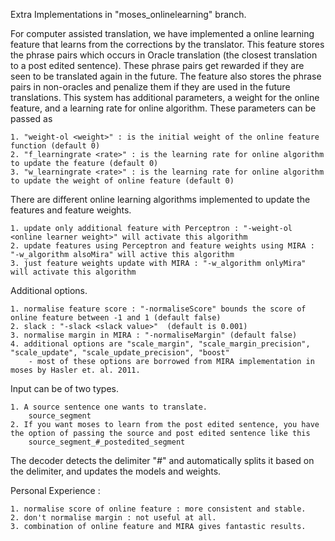 Extra Implementations in "moses_onlinelearning" branch. 

For computer assisted translation, we have implemented a online learning feature that learns from the corrections by the translator.
This feature stores the phrase pairs which occurs in Oracle translation (the closest translation to a post edited sentence).
These phrase pairs get rewarded if they are seen to be translated again in the future.
The feature also stores the phrase pairs in non-oracles and penalize them if they are used in the future translations.
This system has additional parameters, a weight for the online feature, and a learning rate for online algorithm. 
These parameters can be passed as

	1. "weight-ol <weight>" : is the initial weight of the online feature function (default 0)
	2. "f_learningrate <rate>" : is the learning rate for online algorithm to update the feature (default 0)
	3. "w_learningrate <rate>" : is the learning rate for online algorithm to update the weight of online feature (default 0)

There are different online learning algorithms implemented to update the features and feature weights. 

	1. update only additional feature with Perceptron : "-weight-ol <online learner weight>" will activate this algorithm
	2. update features using Perceptron and feature weights using MIRA : "-w_algorithm alsoMira" will active this algorithm
	3. just feature weights update with MIRA : "-w_algorithm onlyMira" will activate this algorithm

Additional options.

	1. normalise feature score : "-normaliseScore" bounds the score of online feature between -1 and 1 (default false)
	2. slack : "-slack <slack value>"  (default is 0.001)
	3. normalise margin in MIRA : "-normaliseMargin" (default false)
	4. additional options are "scale_margin", "scale_margin_precision", "scale_update", "scale_update_precision", "boost" 
		- most of these options are borrowed from MIRA implementation in moses by Hasler et. al. 2011.

Input can be of two types.

	1. A source sentence one wants to translate. 
		source_segment
	2. If you want moses to learn from the post edited sentence, you have the option of passing the source and post edited sentence like this
		source_segment_#_postedited_segment

The decoder detects the delimiter "_#_" and automatically splits it based on the delimiter, and updates the models and weights.

Personal Experience :
	
	1. normalise score of online feature : more consistent and stable.
	2. don't normalise margin : not useful at all.
	3. combination of online feature and MIRA gives fantastic results.
